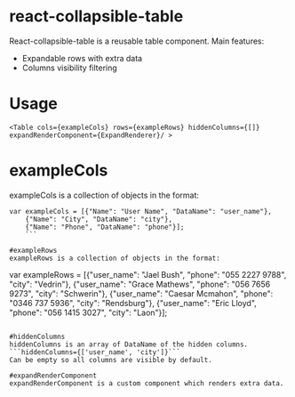 # react-collapsible-table

React-collapsible-table is a reusable table component.
Main features:
- Expandable rows with extra data
- Columns visibility filtering

# Usage
```<Table cols={exampleCols} rows={exampleRows} hiddenColumns={[]} expandRenderComponent={ExpandRenderer}/ >```

# exampleCols
exampleCols is a collection of objects in the format:
```
var exampleCols = [{"Name": "User Name", "DataName": "user_name"},
    {"Name": "City", "DataName": "city"},
    {"Name": "Phone", "DataName": "phone"}];
    ```
    
#exampleRows 
exampleRows is a collection of objects in the format:
```
var exampleRows = [{"user_name": "Jael Bush", "phone": "055 2227 9788", "city": "Vedrin"},
    {"user_name": "Grace Mathews", "phone": "056 7656 9273", "city": "Schwerin"},
    {"user_name": "Caesar Mcmahon", "phone": "0346 737 5936", "city": "Rendsburg"},
    {"user_name": "Eric Lloyd", "phone": "056 1415 3027", "city": "Laon"}];
```

#hiddenColumns 
hiddenColumns is an array of DataName of the hidden columns.
```hiddenColumns={['user_name', 'city']}```
Can be empty so all columns are visible by default.

#expandRenderComponent
expandRenderComponent is a custom component which renders extra data.
